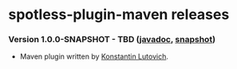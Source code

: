 # spotless-plugin-maven releases

### Version 1.0.0-SNAPSHOT - TBD ([javadoc](https://diffplug.github.io/spotless/javadoc/spotless-plugin-maven/snapshot/), [snapshot](https://oss.sonatype.org/content/repositories/snapshots/com/diffplug/spotless/spotless-plugin-maven/))

* Maven plugin written by [Konstantin Lutovich](https://github.com/lutovich).
